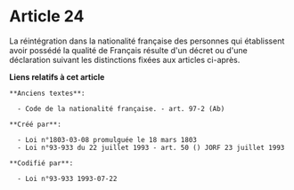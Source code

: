 # Article 24

La réintégration dans la nationalité française des personnes qui établissent avoir possédé la qualité de Français résulte
d'un décret ou d'une déclaration suivant les distinctions fixées aux articles ci-après.

**Liens relatifs à cet article**

	**Anciens textes**:

	  - Code de la nationalité française. - art. 97-2 (Ab)

	**Créé par**:

	  - Loi n°1803-03-08 promulguée le 18 mars 1803
	  - Loi n°93-933 du 22 juillet 1993 - art. 50 () JORF 23 juillet 1993

	**Codifié par**:

	  - Loi n°93-933 1993-07-22
